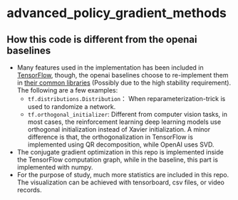 # advanced_policy_gradient_methods

## How this code is different from the openai baselines

- Many features used in the implementation has been included in [TensorFlow](https://github.com/tensorflow/tensorflow), though, the openai baselines choose to re-implement them in [their common libraries](https://github.com/openai/baselines/tree/master/baselines/common) (Possibly due to the high stability requirement). The following are a few examples:
  - `tf.distributions.Distribution`： When reparameterization-trick is used to randomize a network.
  - `tf.orthogonal_initializer`: Different from computer vision tasks, in most cases, the reinforcement learning deep learning models use orthogonal initialization instead of Xavier initialization. A minor difference is that, the orthogonalization in TensorFlow is implemented using QR decomposition, while OpenAI uses SVD.
- The conjugate gradient optimization in this repo is implemented inside the TensorFlow computation graph, while in the baseline, this part is implemented with numpy.
- For the purpose of study, much more statistics are included in this repo. The visualization can be achieved with tensorboard, csv files, or video records.
